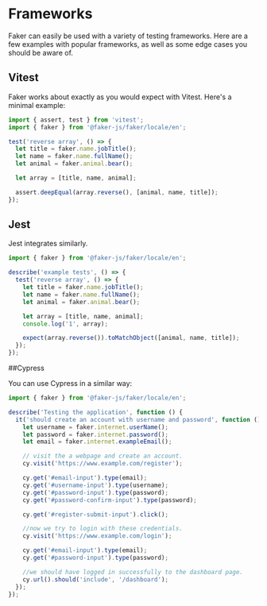 # Frameworks

Faker can easily be used with a variety of testing frameworks. Here are a few examples with popular frameworks, as well as some edge cases you should be aware of.

## Vitest

Faker works about exactly as you would expect with Vitest. Here's a minimal example:

```ts
import { assert, test } from 'vitest';
import { faker } from '@faker-js/faker/locale/en';

test('reverse array', () => {
  let title = faker.name.jobTitle();
  let name = faker.name.fullName();
  let animal = faker.animal.bear();

  let array = [title, name, animal];

  assert.deepEqual(array.reverse(), [animal, name, title]);
});
```

## Jest

Jest integrates similarly.

```ts
import { faker } from '@faker-js/faker/locale/en';

describe('example tests', () => {
  test('reverse array', () => {
    let title = faker.name.jobTitle();
    let name = faker.name.fullName();
    let animal = faker.animal.bear();

    let array = [title, name, animal];
    console.log('1', array);

    expect(array.reverse()).toMatchObject([animal, name, title]);
  });
});
```

##Cypress

You can use Cypress in a similar way:

```ts
import { faker } from '@faker-js/faker/locale/en';

describe('Testing the application', function () {
  it('should create an account with username and password', function () {
    let username = faker.internet.userName();
    let password = faker.internet.password();
    let email = faker.internet.exampleEmail();

    // visit the a webpage and create an account.
    cy.visit('https://www.example.com/register');

    cy.get('#email-input').type(email);
    cy.get('#username-input').type(username);
    cy.get('#password-input').type(password);
    cy.get('#password-confirm-input').type(password);

    cy.get('#register-submit-input').click();

    //now we try to login with these credentials.
    cy.visit('https://www.example.com/login');

    cy.get('#email-input').type(email);
    cy.get('#password-input').type(password);

    //we should have logged in successfully to the dashboard page.
    cy.url().should('include', '/dashboard');
  });
});
```
